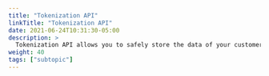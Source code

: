 ```yaml
---
title: "Tokenization API"
linkTitle: "Tokenization API"
date: 2021-06-24T10:31:30-05:00
description: >
  Tokenization API allows you to safely store the data of your customers' credit cards through the creation of a token. This token lets you make regular charges or implement the 1 Click payment feature, following PCI DSS (Payment Card Industry Data Security Standard) security standards to handle credit card data.
weight: 40
tags: ["subtopic"]
---
```


